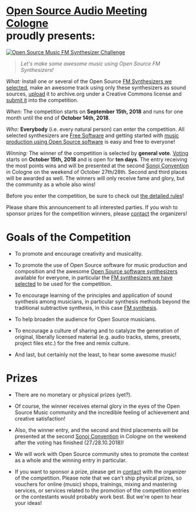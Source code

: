 <!--
.. title: The Challenge
.. slug: index
.. date: 2018-09-04 19:07:15 UTC+02:00
.. tags:
.. category:
.. link:
.. description:
.. type: text
.. author: Christopher Arndt
-->


# [Open Source Audio Meeting Cologne](https://osamc.de/) <br />proudly presents:

<!-- The **Open Source Music FM Synthesizer Challenge**! -->
[![Open Source Music FM Synthesizer Challenge](/img/fm-synth-challenge-banner-880.jpg)](/img/fm-synth-challenge-banner.png)

> *Let's make some awesome music using Open Source FM Synthesizers!*

*What:* Install one or several of the Open Source [FM Synthesizers we selected](/fmsynths/), make
an awesome track using only these synthesizers as sound sources,
[upload](https://archive.org/create/) it to archive.org under a Creative Commons license and
[submit it](/submit/) into the competition.

*When:* The competition starts on **September 15th, 2018** and runs for one month until the end of
**October 14th, 2018**.

*Who:* **Everybody** (i.e. every natural person) can enter the competition. All selected
synthesizers are [Free Software](https://www.gnu.org/philosophy/free-sw.html) and getting started
with [music production using Open Source software](https://libremusicproduction.com/) is easy and
free to everyone!

*Winning:* The winner of the competition is selected by **general vote**. [Voting](/vote/) starts on
**October 15th, 2018** and is open for **ten days**. The entry receiving the most points wins and
will be presented at the second [Sonoj Convention](https://sonoj.org/) in Cologne on the weekend of
October 27th/28th. Second and third places will be awarded as well. The winners will only receive
fame and glory, but the community as a whole also wins!

Before you enter the competition, be sure to check out [the detailed rules](/rules/)!

Please share this announcement to all interested parties. If you wish to sponsor prizes for the
competition winners, please [contact](mailto:fmchallenge@osamc.de) the organizers!


# Goals of the Competition

* To promote and encourage creativity and musicality.

* To promote the use of Open Source software for music production and composition and the awesome
[Open Source software synthesizers](http://linuxsynths.com) available for everyone, in particular
the [FM synthesizers we have selected](/fmsynths/) to be used for the competition.

* To encourage learning of the principles and application of sound synthesis among musicians, in
particular synthesis methods beyond the traditional subtractive synthesis, in this case
[FM synthesis](https://www.soundonsound.com/techniques/introduction-frequency-modulation).

* To help broaden the audience for Open Source musicians.

* To encourage a culture of sharing and to catalyze the generation of original, liberally licensed
material (e.g. audio tracks, stems, presets, project files etc.) for the free and remix culture.

* And last, but certainly not the least, to hear some awesome music!


# Prizes

* There are no monetary or physical prizes (yet?).

* Of course, the winner receives eternal glory in the eyes of the Open Source Music community
  and the incredible feeling of achievement and creative satisfaction!

* Also, the winner entry, and the second and third placements will be presented at the second
  [Sonoj Convention](https://sonoj.org/) in Cologne on the weekend after the voting has finished
  (27./28.10.2018)!

* We will work with Open Source community sites to promote the contest as a whole and the winning
  entry in particular.

* If you want to sponsor a prize, please get in [contact](mailto:fmchallenge@osamc.de) with the
  organizer of the competition. Please note that we can't ship physical prizes, so vouchers for
  online (music) shops, trainings, mixing and mastering services, or services related to the
  promotion of the competition entries or the contestants would probably work best. But we're open
  to hear your ideas!
